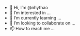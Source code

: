 - 👋 Hi, I’m @nhythao
- 👀 I’m interested in ...
- 🌱 I’m currently learning ...
- 💞️ I’m looking to collaborate on ...
- 📫 How to reach me ...

<!---
nhythao/nhythao is a ✨ special ✨ repository because its `README.md` (this file) appears on your GitHub profile.
You can click the Preview link to take a look at your changes.
--->
